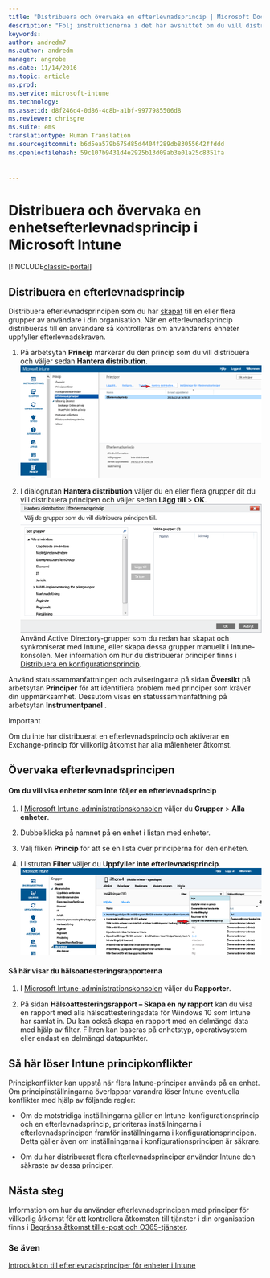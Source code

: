 ```yaml
---
title: "Distribuera och övervaka en efterlevnadsprincip | Microsoft Docs"
description: "Följ instruktionerna i det här avsnittet om du vill distribuera och övervaka en enhetsefterlevnadsprincip."
keywords: 
author: andredm7
ms.author: andredm
manager: angrobe
ms.date: 11/14/2016
ms.topic: article
ms.prod: 
ms.service: microsoft-intune
ms.technology: 
ms.assetid: d8f246d4-0d86-4c8b-a1bf-9977985506d8
ms.reviewer: chrisgre
ms.suite: ems
translationtype: Human Translation
ms.sourcegitcommit: b6d5ea579b675d85d4404f289db83055642ffddd
ms.openlocfilehash: 59c107b9431d4e2925b13d09ab3e01a25c8351fa


---
```


# <a name="deploy-and-monitor-a-device-compliance-policy-in-microsoft-intune"></a>Distribuera och övervaka en enhetsefterlevnadsprincip i Microsoft Intune

[!INCLUDE[classic-portal](../includes/classic-portal.md)]

## <a name="deploy-a-compliance-policy"></a>Distribuera en efterlevnadsprincip
Distribuera efterlevnadsprincipen som du har [skapat](create-a-device-compliance-policy-in-microsoft-intune.md) till en eller flera grupper av användare i din organisation. När en efterlevnadsprincip distribueras till en användare så kontrolleras om användarens enheter uppfyller efterlevnadskraven.

1.  På arbetsytan **Princip** markerar du den princip som du vill distribuera och väljer sedan **Hantera distribution**.
![Skärmbild av sidan efterlevnadsprincip som visar menyalternativet Hantera distribution överst](./media/intune-sa-3c-deploy-compliance-policy2.png)

2.  I dialogrutan **Hantera distribution** väljer du en eller flera grupper dit du vill distribuera principen och väljer sedan **Lägg till** > **OK**.
![Skärmbild av dialogrutan Hantera distribution](./media/intune-sa-3d-deploy-compliance-policy3-Manage.png) Använd Active Directory-grupper som du redan har skapat och synkroniserat med Intune, eller skapa dessa grupper manuellt i Intune-konsolen. Mer information om hur du distribuerar principer finns i [Distribuera en konfigurationsprincip](manage-settings-and-features-on-your-devices-with-microsoft-intune-policies.md).

Använd statussammanfattningen och aviseringarna på sidan **Översikt** på arbetsytan **Principer** för att identifiera problem med principer som kräver din uppmärksamhet. Dessutom visas en statussammanfattning på arbetsytan **Instrumentpanel** .

> [!IMPORTANT]
> Om du inte har distribuerat en efterlevnadsprincip och aktiverar en Exchange-princip för villkorlig åtkomst har alla målenheter åtkomst.

## <a name="monitor-the-compliance-policy"></a>Övervaka efterlevnadsprincipen

#### <a name="to-view-devices-that-do-not-conform-to-a-compliance-policy"></a>Om du vill visa enheter som inte följer en efterlevnadsprincip

1.  I [Microsoft Intune-administrationskonsolen](https://manage.microsoft.com) väljer du **Grupper** > **Alla enheter**.

2.  Dubbelklicka på namnet på en enhet i listan med enheter.

3.  Välj fliken **Princip** för att se en lista över principerna för den enheten.

4.  I listrutan **Filter** väljer du **Uppfyller inte efterlevnadsprincip**.
![Skärmbild som visar en lista över alternativ i filterlistan](./media/intune-sa-3e-view-device-noncompliance.png)

#### <a name="to-view-the-health-attestation-reports"></a>Så här visar du hälsoattesteringsrapporterna

1.  I [Microsoft Intune-administrationskonsolen](https://manage.microsoft.com) väljer du **Rapporter**.

2.  På sidan **Hälsoattesteringsrapport – Skapa en ny rapport** kan du visa en rapport med alla hälsoattesteringsdata för Windows 10 som Intune har samlat in. Du kan också skapa en rapport med en delmängd data med hjälp av filter. Filtren kan baseras på enhetstyp, operativsystem eller endast en delmängd datapunkter.

## <a name="how-intune-resolves-policy-conflicts"></a>Så här löser Intune principkonflikter
Principkonflikter kan uppstå när flera Intune-principer används på en enhet. Om principinställningarna överlappar varandra löser Intune eventuella konflikter med hjälp av följande regler:

-   Om de motstridiga inställningarna gäller en Intune-konfigurationsprincip och en efterlevnadsprincip, prioriteras inställningarna i efterlevnadsprincipen framför inställningarna i konfigurationsprincipen. Detta gäller även om inställningarna i konfigurationsprincipen är säkrare.

-   Om du har distribuerat flera efterlevnadsprinciper använder Intune den säkraste av dessa principer.

## <a name="next-steps"></a>Nästa steg
Information om hur du använder efterlevnadsprincipen med principer för villkorlig åtkomst för att kontrollera åtkomsten till tjänster i din organisation finns i [Begränsa åtkomst till e-post och O365-tjänster](restrict-access-to-email-and-o365-services-with-microsoft-intune.md).


### <a name="see-also"></a>Se även
[Introduktion till efterlevnadsprinciper för enheter i Intune](introduction-to-device-compliance-policies-in-microsoft-intune.md)



<!--HONumber=Dec16_HO2-->


